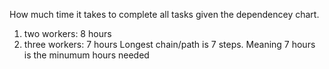 How much time it takes to complete all tasks given the dependencey chart.

1) two workers: 8 hours
2) three workers: 7 hours
Longest chain/path is 7 steps. Meaning 7 hours is the minumum hours needed